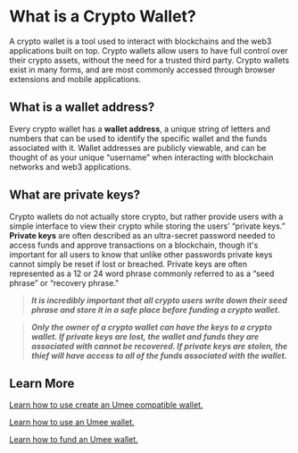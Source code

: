 # What is a Crypto Wallet?

A crypto wallet is a tool used to interact with blockchains and the web3 applications built on top. Crypto wallets allow users to have full control over their crypto assets, without the need for a trusted third party. Crypto wallets exist in many forms, and are most commonly accessed through browser extensions and mobile applications.

## What is a wallet address?

Every crypto wallet has a **wallet address**, a unique string of letters and numbers that can be used to identify the specific wallet and the funds associated with it. Wallet addresses are publicly viewable, and can be thought of as your unique “username” when interacting with blockchain networks and web3 applications.

## What are private keys?

Crypto wallets do not actually store crypto, but rather provide users with a simple interface to view their crypto while storing the users’ “private keys.” **Private keys** are often described as an ultra-secret password needed to access funds and approve transactions on a blockchain, though it's important for all users to know that unlike other passwords private keys cannot simply be reset if lost or breached. Private keys are often represented as a 12 or 24 word phrase commonly referred to as a “seed phrase” or “recovery phrase."&#x20;

> _**It is incredibly important that all crypto users write down their seed phrase and store it in a safe place before funding a crypto wallet.**_

> _**Only the owner of a crypto wallet can have the keys to a crypto wallet. If private keys are lost, the wallet and funds they are associated with cannot be recovered. If private keys are stolen, the thief will have access to all of the funds associated with the wallet.**_

## Learn More

[Learn how to use create an Umee compatible wallet.](/users/getting-started/creating-wallet)

[Learn how to use an Umee wallet.](/users/getting-started/using-wallet)

[Learn how to fund an Umee wallet.](/users/getting-started/funding-wallet)